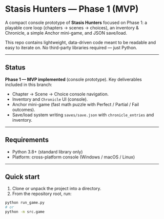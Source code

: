 # Stasis Hunters — Phase 1 (MVP)

A compact console prototype of **Stasis Hunters** focused on Phase 1: a playable core loop (chapters → scenes → choices), an inventory & Chronicle, a simple Anchor mini-game, and JSON save/load.

This repo contains lightweight, data-driven code meant to be readable and easy to iterate on. No third-party libraries required — just Python.

---

## Status
**Phase 1 — MVP implemented** (console prototype).
Key deliverables included in this branch:
- Chapter → Scene → Choice console navigation.
- Inventory and `Chronicle` UI (console).
- Anchor mini-game (fast math puzzle with Perfect / Partial / Fail outcomes).
- Save/load system writing `saves/save.json` with `chronicle_entries` and inventory.

---

## Requirements
- Python 3.8+ (standard library only)
- Platform: cross-platform console (Windows / macOS / Linux)

---

## Quick start

1. Clone or unpack the project into a directory.
2. From the repository root, run:

```bash
python run_game.py
# or
python -m src.game
